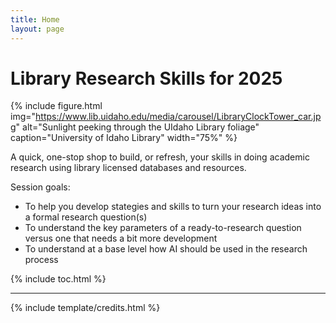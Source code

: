 ```yaml
---
title: Home
layout: page
---
```


# Library Research Skills for 2025

{% include figure.html img="https://www.lib.uidaho.edu/media/carousel/LibraryClockTower_car.jpg" alt="Sunlight peeking through the UIdaho Library foliage" caption="University of Idaho Library" width="75%" %}

A quick, one-stop shop to build, or refresh, your skills in doing academic research using library licensed databases and resources.

Session goals:
- To help you develop stategies and skills to turn your research ideas into a formal research question(s)
- To understand the key parameters of a ready-to-research question versus one that needs a bit more development 
- To understand at a base level how AI should be used in the research process

{% include toc.html %}

------

{% include template/credits.html %}
